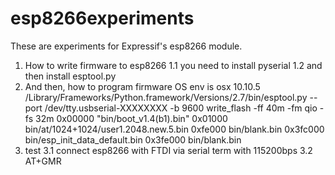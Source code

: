 # esp8266experiments
These are experiments for Expressif's esp8266 module.
1. How to write firmware to esp8266
1.1 you need to install pyserial
1.2 and then install esptool.py
2. And then, how to program firmware
OS env is osx 10.10.5
/Library/Frameworks/Python.framework/Versions/2.7/bin/esptool.py --port /dev/tty.usbserial-XXXXXXXX -b 9600 write_flash -ff 40m -fm qio -fs 32m 0x00000 "bin/boot_v1.4(b1).bin" 0x01000 bin/at/1024+1024/user1.2048.new.5.bin 0xfe000 bin/blank.bin 0x3fc000 bin/esp_init_data_default.bin 0x3fe000 bin/blank.bin
3. test
3.1 connect esp8266 with FTDI via serial term with 115200bps
3.2 AT+GMR
